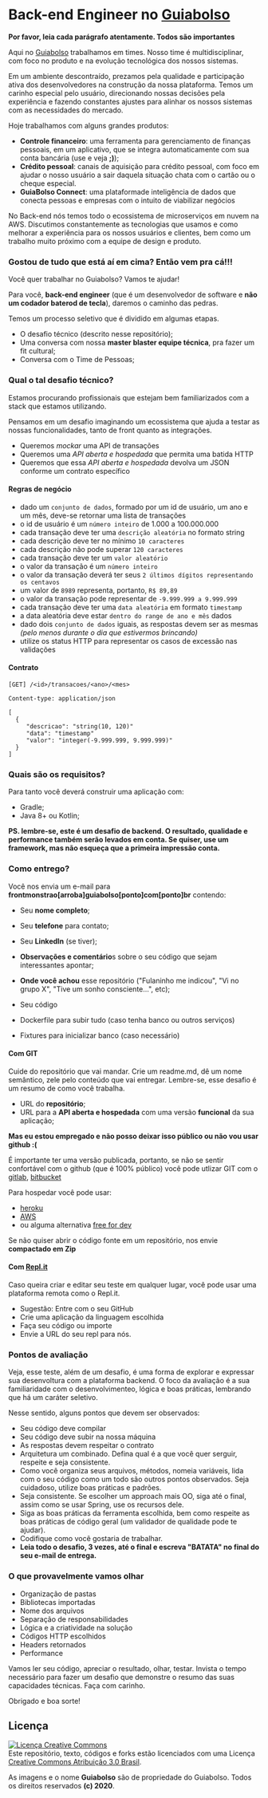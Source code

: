# Back-end Engineer no [Guiabolso](https://www.guiabolso.com.br)

**Por favor, leia cada parágrafo atentamente. Todos são importantes**

Aqui no [Guiabolso](https://www.guiabolso.com.br) trabalhamos em times. Nosso time é multidisciplinar, com foco no produto e na evolução tecnológica dos nossos sistemas. 

Em um ambiente descontraído, prezamos pela qualidade e participação ativa dos desenvolvedores na construção da nossa plataforma. Temos um carinho especial pelo usuário, direcionando nossas decisões pela experiência e fazendo constantes ajustes para alinhar os nossos sistemas com as necessidades do mercado.

Hoje trabalhamos com alguns grandes produtos:

- **Controle financeiro**: uma ferramenta para gerenciamento de finanças pessoais, em um aplicativo, que se integra automaticamente com sua conta bancária (use e veja **;)**);
- **Crédito pessoal**: canais de aquisição para crédito pessoal, com foco em ajudar o nosso usuário a sair daquela situação chata com o cartão ou o cheque especial.
- **GuiaBolso Connect**: uma plataformade inteligência de dados que conecta pessoas e empresas com o intuito de viabilizar negócios


No Back-end nós temos todo o ecossistema de microserviços em nuvem na AWS. Discutimos constantemente as tecnologias que usamos e como melhorar a experiência para os nossos usuários e clientes, bem como um trabalho muito próximo com a equipe de design e produto.

### Gostou de tudo que está aí em cima? Então vem pra cá!!!

Você quer trabalhar no Guiabolso? Vamos te ajudar!

Para você, **back-end engineer** (que é um desenvolvedor de software e **não um codador baterod de tecla**), daremos o caminho das pedras.

Temos um processo seletivo que é dividido em algumas etapas. 

- O desafio técnico (descrito nesse repositório);
- Uma conversa com nossa **master blaster equipe técnica**, pra fazer um fit cultural;
- Conversa com o Time de Pessoas;

### Qual o tal desafio técnico?

Estamos procurando profissionais que estejam bem familiarizados com a stack que estamos utilizando. 

Pensamos em um desafio imaginando um ecossistema que ajuda a testar as nossas funcionalidades, tanto de front quanto as integrações.

- Queremos _mockar_ uma API de transações
- Queremos uma _API aberta e hospedada_ que permita uma batida HTTP
- Queremos que essa _API aberta e hospedada_ devolva um JSON conforme um contrato específico

#### Regras de negócio

- dado um `conjunto de dados`, formado por um id de usuário, um ano e um mês, deve-se retornar uma lista de transações
- o id de usuário é um `número inteiro` de 1.000 a 100.000.000
- cada transação deve ter uma `descrição aleatória` no formato string
- cada descrição deve ter no mínimo `10 caracteres`
- cada descrição não pode superar `120 caracteres`
- cada transação deve ter um `valor aleatório`
- o valor da transação é um `número inteiro`
- o valor da transação deverá ter seus `2 últimos dígitos representando os centavos`
- um valor de `8989` representa, portanto, `R$ 89,89`
- o valor da transação pode representar de `-9.999.999 a 9.999.999`
- cada transação deve ter uma `data aleatória` em formato `timestamp`
- a data aleatória deve estar `dentro do range de ano e mês` dados
- dado dois `conjunto de dados` iguais, as respostas devem ser as mesmas _(pelo menos durante o dia que estivermos brincando)_
- utilize os status HTTP para representar os casos de excessão nas validações

#### Contrato

```
[GET] /<id>/transacoes/<ano>/<mes>

Content-type: application/json

[
  {
     "descricao": "string(10, 120)"
     "data": "timestamp"
     "valor": "integer(-9.999.999, 9.999.999)"
  }  
]
```

### Quais são os requisitos?

Para tanto você deverá construir uma aplicação com:

- Gradle;
- Java 8+ ou Kotlin;

**PS. lembre-se, este é um desafio de backend. O resultado, qualidade e performance também serão levados em conta. Se quiser, use um framework, mas não esqueça que a primeira impressão conta.**

### Como entrego?

Você nos envia um e-mail para **frontmonstrao[arroba]guiabolso[ponto]com[ponto]br** contendo:

- Seu **nome completo**;
- Seu **telefone** para contato;
- Seu **LinkedIn** (se tiver);

- **Observações e comentário**s sobre o seu código que sejam interessantes apontar;
- **Onde você achou** esse repositório ("Fulaninho me indicou", "Vi no grupo X", "Tive um sonho consciente...", etc);

- Seu código
- Dockerfile para subir tudo (caso tenha banco ou outros serviços)
- Fixtures para inicializar banco (caso necessário)

#### Com GIT

Cuide do repositório que vai mandar. Crie um readme.md, dê um nome semântico, zele pelo conteúdo que vai entregar. Lembre-se, esse desafio é um resumo de como você trabalha.

- URL do **repositório**;
- URL para a **API aberta e hospedada** com uma versão **funcional** da sua aplicação;

**Mas eu estou empregado e não posso deixar isso público ou não vou usar github :(**

É importante ter uma versão publicada, portanto, se não se sentir confortável com o github (que é 100% público) você pode utlizar GIT com o [gitlab](https://about.gitlab.com/), [bitbucket](https://bitbucket.org/) 

Para hospedar você pode usar:
- [heroku](https://www.heroku.com/)
- [AWS](https://aws.amazon.com/)
- ou alguma alternativa [free for dev](https://free-for.dev/#/?id=paas)

Se não quiser abrir o código fonte em um repositório, nos envie **compactado em Zip**

#### Com [Repl.it](https://repl.it/)

Caso queira criar e editar seu teste em qualquer lugar, você pode usar uma plataforma remota como o Repl.it.

- Sugestão: Entre com o seu GitHub
- Crie uma aplicação da linguagem escolhida
- Faça seu código ou importe
- Envie a URL do seu repl para nós.

### Pontos de avaliação

Veja, esse teste, além de um desafio, é uma forma de explorar e expressar sua desenvoltura com a plataforma backend. O foco da avaliação é a sua familiaridade com o desenvolvimenteo, lógica e boas práticas, lembrando que há um caráter seletivo. 

Nesse sentido, alguns pontos que devem ser observados:

- Seu código deve compilar
- Seu código deve subir na nossa máquina
- As respostas devem respeitar o contrato
- Arquitetura um combinado. Defina qual é a que você quer serguir, respeite e seja consistente.
- Como você organiza seus arquivos, métodos, nomeia variáveis, lida com o seu código como um todo são outros pontos observados. Seja cuidadoso, utilize boas práticas e padrões.
- Seja consistente. Se escolher um approach mais OO, siga até o final, assim como se usar Spring, use os recursos dele.
- Siga as boas práticas da ferramenta escolhida, bem como respeite as boas práticas de código geral (um validador de qualidade pode te ajudar).
- Codifique como você gostaria de trabalhar.
- **Leia todo o desafio, 3 vezes, até o final e escreva "BATATA" no final do seu e-mail de entrega.**

### O que provavelmente vamos olhar

- Organização de pastas
- Bibliotecas importadas
- Nome dos arquivos
- Separação de responsabilidades
- Lógica e a criatividade na solução
- Códigos HTTP escolhidos
- Headers retornados
- Performance

Vamos ler seu código, apreciar o resultado, olhar, testar. Invista o tempo necessário para fazer um desafio que demonstre o resumo das suas capacidades técnicas. Faça com carinho.

Obrigado e boa sorte!

## Licença

<a rel="license" href="http://creativecommons.org/licenses/by/3.0/br/"><img alt="Licença Creative Commons" style="border-width:0" src="https://i.creativecommons.org/l/by/3.0/br/88x31.png" /></a><br />Este repositório, texto, códigos e forks estão licenciados com uma Licença <a rel="license" href="http://creativecommons.org/licenses/by/3.0/br/">Creative Commons Atribuição 3.0 Brasil</a>.

As imagens e o nome **Guiabolso** são de propriedade do Guiabolso. Todos os direitos reservados **(c) 2020**.
